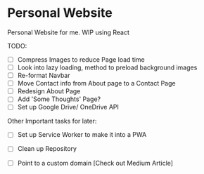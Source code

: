 # Personal Website
Personal Website for me. WIP using React

TODO: 

- [ ] Compress Images to reduce Page load time
- [ ] Look into lazy loading, method to preload background images
- [ ] Re-format Navbar
- [ ] Move Contact info from About page to a Contact Page
- [ ] Redesign About Page
- [ ] Add 'Some Thoughts' Page?
- [ ] Set up Google Drive/ OneDrive API

Other Important tasks for later:

- [ ] Set up Service Worker to make it into a PWA
- [ ] Clean up Repository
- [ ] Point to a custom domain [Check out Medium Article]

